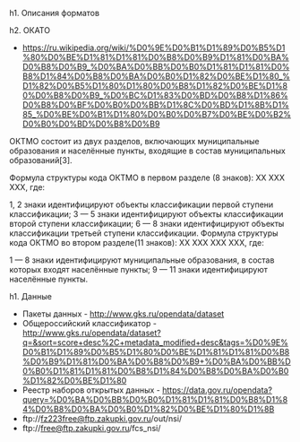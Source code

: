﻿h1. Описания форматов

h2. ОКАТО
* https://ru.wikipedia.org/wiki/%D0%9E%D0%B1%D1%89%D0%B5%D1%80%D0%BE%D1%81%D1%81%D0%B8%D0%B9%D1%81%D0%BA%D0%B8%D0%B9_%D0%BA%D0%BB%D0%B0%D1%81%D1%81%D0%B8%D1%84%D0%B8%D0%BA%D0%B0%D1%82%D0%BE%D1%80_%D1%82%D0%B5%D1%80%D1%80%D0%B8%D1%82%D0%BE%D1%80%D0%B8%D0%B9_%D0%BC%D1%83%D0%BD%D0%B8%D1%86%D0%B8%D0%BF%D0%B0%D0%BB%D1%8C%D0%BD%D1%8B%D1%85_%D0%BE%D0%B1%D1%80%D0%B0%D0%B7%D0%BE%D0%B2%D0%B0%D0%BD%D0%B8%D0%B9

ОКТМО состоит из двух разделов, включающих муниципальные образования и населённые пункты, входящие в состав муниципальных образований[3].

Формула структуры кода ОКТМО в первом разделе (8 знаков): XX XXX XXX, где:

1, 2 знаки идентифицируют объекты классификации первой ступени классификации;
3 — 5 знаки идентифицируют объекты классификации второй ступени классификации;
6 — 8 знаки идентифицируют объекты классификации третьей ступени классификации.
Формула структуры кода ОКТМО во втором разделе(11 знаков): XX XXX XXX XXX, где:

1 — 8 знаки идентифицируют муниципальные образования, в состав которых входят населённые пункты;
9 — 11 знаки идентифицируют населённые пункты.

h1. Данные

* Пакеты данных - http://www.gks.ru/opendata/dataset
* Общероссийский классификатор - http://www.gks.ru/opendata/dataset?q=&sort=score+desc%2C+metadata_modified+desc&tags=%D0%9E%D0%B1%D1%89%D0%B5%D1%80%D0%BE%D1%81%D1%81%D0%B8%D0%B9%D1%81%D0%BA%D0%B8%D0%B9+%D0%BA%D0%BB%D0%B0%D1%81%D1%81%D0%B8%D1%84%D0%B8%D0%BA%D0%B0%D1%82%D0%BE%D1%80
* Реестр наборов открытых данных - https://data.gov.ru/opendata?query=%D0%BA%D0%BB%D0%B0%D1%81%D1%81%D0%B8%D1%84%D0%B8%D0%BA%D0%B0%D1%82%D0%BE%D1%80%D1%8B
* ftp://fz223free@ftp.zakupki.gov.ru/out/nsi/
* ftp://free@ftp.zakupki.gov.ru/fcs_nsi/

